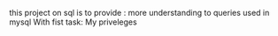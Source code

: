 this project on sql is to provide :
more understanding to queries used in mysql
With fist task:
My priveleges